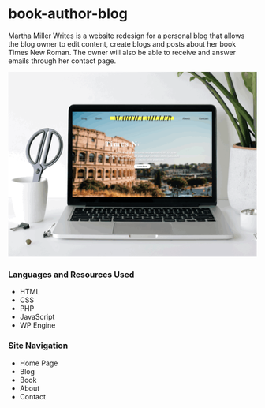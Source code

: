 # book-author-blog

Martha Miller Writes is a website redesign for a personal blog that allows the blog owner to edit content, create blogs and posts about her book Times New Roman. The owner will also be able to receive and answer emails through her contact page. 

![](/img/screengrab.gif)

### Languages and Resources Used

* HTML
* CSS
* PHP
* JavaScript
* WP Engine


### Site Navigation

* Home Page
* Blog 
* Book 
* About 
* Contact
